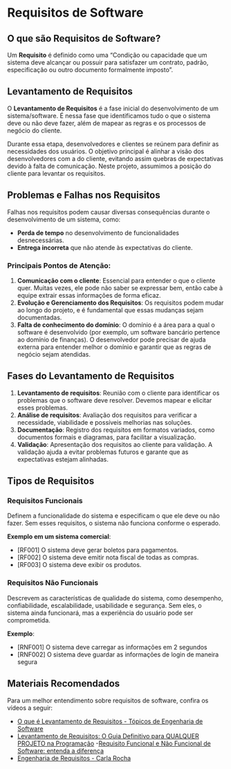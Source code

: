 # Requisitos de Software

## O que são Requisitos de Software?
Um **Requisito** é definido como uma “Condição ou capacidade que um sistema deve alcançar ou possuir para satisfazer um contrato, padrão, especificação ou outro documento formalmente imposto”.

## Levantamento de Requisitos
O **Levantamento de Requisitos** é a fase inicial do desenvolvimento de um sistema/software. É nessa fase que identificamos tudo o que o sistema deve ou não deve fazer, além de mapear as regras e os processos de negócio do cliente.

Durante essa etapa, desenvolvedores e clientes se reúnem para definir as necessidades dos usuários. O objetivo principal é alinhar a visão dos desenvolvedores com a do cliente, evitando assim quebras de expectativas devido à falta de comunicação. Neste projeto, assumimos a posição do cliente para levantar os requisitos.

## Problemas e Falhas nos Requisitos
Falhas nos requisitos podem causar diversas consequências durante o desenvolvimento de um sistema, como:

- **Perda de tempo** no desenvolvimento de funcionalidades desnecessárias.
- **Entrega incorreta** que não atende às expectativas do cliente.

### Principais Pontos de Atenção:
1. **Comunicação com o cliente**: Essencial para entender o que o cliente quer. Muitas vezes, ele pode não saber se expressar bem, então cabe à equipe extrair essas informações de forma eficaz.
2. **Evolução e Gerenciamento dos Requisitos**: Os requisitos podem mudar ao longo do projeto, e é fundamental que essas mudanças sejam documentadas.
3. **Falta de conhecimento do domínio**: O domínio é a área para a qual o software é desenvolvido (por exemplo, um software bancário pertence ao domínio de finanças). O desenvolvedor pode precisar de ajuda externa para entender melhor o domínio e garantir que as regras de negócio sejam atendidas.

## Fases do Levantamento de Requisitos
1. **Levantamento de requisitos**: Reunião com o cliente para identificar os problemas que o software deve resolver. Devemos mapear e elicitar esses problemas.
2. **Análise de requisitos**: Avaliação dos requisitos para verificar a necessidade, viabilidade e possíveis melhorias nas soluções.
3. **Documentação**: Registro dos requisitos em formatos variados, como documentos formais e diagramas, para facilitar a visualização.
4. **Validação**: Apresentação dos requisitos ao cliente para validação. A validação ajuda a evitar problemas futuros e garante que as expectativas estejam alinhadas.

## Tipos de Requisitos
### Requisitos Funcionais
Definem a funcionalidade do sistema e especificam o que ele deve ou não fazer. Sem esses requisitos, o sistema não funciona conforme o esperado.

**Exemplo em um sistema comercial**:
- [RF001] O sistema deve gerar boletos para pagamentos.
- [RF002] O sistema deve emitir nota fiscal de todas as compras.
- [RF003] O sistema deve exibir os produtos.

### Requisitos Não Funcionais
Descrevem as características de qualidade do sistema, como desempenho, confiabilidade, escalabilidade, usabilidade e segurança. Sem eles, o sistema ainda funcionará, mas a experiência do usuário pode ser comprometida.

**Exemplo**:
- [RNF001] O sistema deve carregar as informações em 2 segundos
- [RNF002] O sistema deve guardar as informações de login de maneira segura

## Materiais Recomendados
Para um melhor entendimento sobre requisitos de software, confira os vídeos a seguir:
- [O que é Levantamento de Requisitos - Tópicos de Engenharia de Software](https://www.youtube.com/watch?v=VcOeM2AD8Yk&ab_channel=B%C3%B3sonTreinamentos)
- [Levantamento de Requisitos: O Guia Definitivo para QUALQUER PROJETO na Programação](https://www.youtube.com/watch?v=xEdGAC0qzgY&ab_channel=ONovoProgramador)
-[Requisito Funcional e Não Funcional de Software: entenda a diferença](https://www.youtube.com/watch?v=YLd6AWKVyas&t=275s&ab_channel=pessonizando)
- [Engenharia de Requisitos - Carla Rocha](https://mds.lappis.rocks/static_files/presentations/RequisitosAgeis.pdf)
